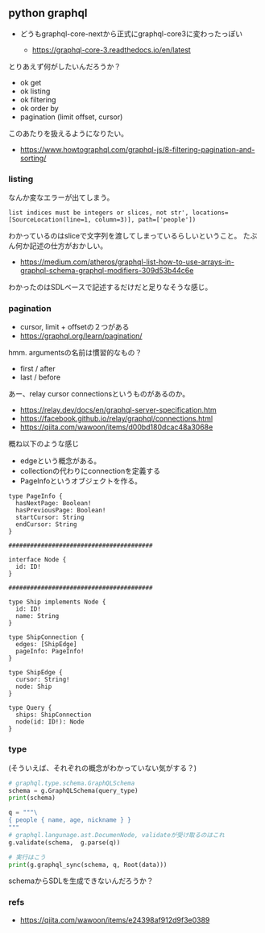 ## python graphql

- どうもgraphql-core-nextから正式にgraphql-core3に変わったっぽい

  - https://graphql-core-3.readthedocs.io/en/latest

とりあえず何がしたいんだろうか？

- ok get
- ok listing
- ok filtering
- ok order by
- pagination (limit offset, cursor)

このあたりを扱えるようになりたい。

- https://www.howtographql.com/graphql-js/8-filtering-pagination-and-sorting/

### listing

なんか変なエラーが出てしまう。

```
list indices must be integers or slices, not str', locations=[SourceLocation(line=1, column=3)], path=['people'])
```

わかっているのはsliceで文字列を渡してしまっているらしいということ。
たぶん何か記述の仕方がおかしい。

- https://medium.com/atheros/graphql-list-how-to-use-arrays-in-graphql-schema-graphql-modifiers-309d53b44c6e


わかったのはSDLベースで記述するだけだと足りなそうな感じ。

### pagination

- cursor, limit + offsetの２つがある
- https://graphql.org/learn/pagination/

hmm. argumentsの名前は慣習的なもの？

- first / after
- last / before

あー、relay cursor connectionsというものがあるのか。

- https://relay.dev/docs/en/graphql-server-specification.htm
- https://facebook.github.io/relay/graphql/connections.html
- https://qiita.com/wawoon/items/d00bd180dcac48a3068e

概ね以下のような感じ

- edgeという概念がある。
- collectionの代わりにconnectionを定義する
- PageInfoというオブジェクトを作る。

```
type PageInfo {
  hasNextPage: Boolean!
  hasPreviousPage: Boolean!
  startCursor: String
  endCursor: String
}

########################################

interface Node {
  id: ID!
}

########################################

type Ship implements Node {
  id: ID!
  name: String
}

type ShipConnection {
  edges: [ShipEdge]
  pageInfo: PageInfo!
}

type ShipEdge {
  cursor: String!
  node: Ship
}

type Query {
  ships: ShipConnection
  node(id: ID!): Node
}
```


### type

(そういえば、それぞれの概念がわかっていない気がする？)

```python
# graphql.type.schema.GraphQLSchema
schema = g.GraphQLSchema(query_type)
print(schema)

q = """\
{ people { name, age, nickname } }
"""
# graphql.langunage.ast.DocumenNode, validateが受け取るのはこれ
g.validate(schema,  g.parse(q))

# 実行はこう
print(g.graphql_sync(schema, q, Root(data)))
```

schemaからSDLを生成できないんだろうか？


### refs

- https://qiita.com/wawoon/items/e24398af912d9f3e0389
